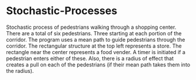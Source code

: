 # Stochastic-Processes
Stochastic process of pedestrians walking through a shopping center.
There are a total of six pedestrians. Three starting at each portion of the corridor. 
The program uses a mean path to guide pedestrians through the corridor. 
The rectangular structure at the top left represents a store.
The rectangle near the center represents a food vender. 
A timer is initiated if a pedestrian enters either of these.
Also, there is a radius of effect that creates a pull on each of the pedestrians (if their mean path takes them into the radius). 
